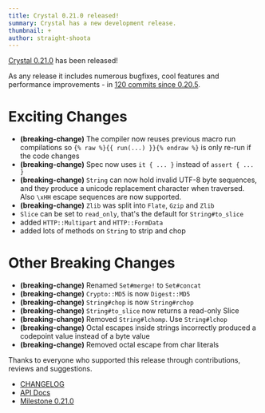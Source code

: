 ```yaml
---
title: Crystal 0.21.0 released!
summary: Crystal has a new development release.
thumbnail: +
author: straight-shoota
---
```


[Crystal 0.21.0](https://github.com/crystal-lang/crystal/releases/tag/0.21.0) has been released!

As any release it includes numerous bugfixes, cool features and performance improvements - in [120 commits since 0.20.5](https://github.com/crystal-lang/crystal/compare/0.20.5...0.21.0).

# Exciting Changes

* **(breaking-change)** The compiler now reuses previous macro run compilations so `{% raw %}{{ run(...) }}{% endraw %}` is only re-run if the code changes
* **(breaking-change)** Spec now uses `it { ... }` instead of `assert { ... }`
* **(breaking-change)** `String` can now hold invalid UTF-8 byte sequences, and they produce a unicode replacement character when traversed. Also `\xHH` escape sequences are now supported.
* **(breaking-change)** `Zlib` was split into `Flate`, `Gzip` and `Zlib`
* `Slice` can be set to `read_only`, that's the default for `String#to_slice`
* added `HTTP::Multipart` and `HTTP::FormData`
* added lots of methods on `String` to strip and chop

# Other Breaking Changes
* **(breaking-change)** Renamed `Set#merge!` to `Set#concat`
* **(breaking-change)** `Crypto::MD5` is now `Digest::MD5`
* **(breaking-change)** `String#chop` is now `String#rchop`
* **(breaking-change)** `String#to_slice` now returns a read-only Slice
* **(breaking-change)** Removed `String#lchomp`. Use `String#lchop`
* **(breaking-change)** Octal escapes inside strings incorrectly produced a codepoint value instead of a byte value
* **(breaking-change)** Removed octal escape from char literals

Thanks to everyone who supported this release through contributions, reviews and suggestions.

* [CHANGELOG](https://github.com/crystal-lang/crystal/releases/tag/0.21.0)
* [API Docs](https://crystal-lang.org/api/0.21.0)
* [Milestone 0.21.0](https://github.com/crystal-lang/crystal/issues?q=milestone%3A0.21.0)
